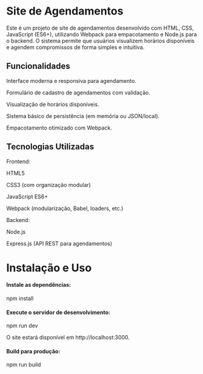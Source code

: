 # Site de Agendamentos

Este é um projeto de site de agendamentos desenvolvido com HTML, CSS, JavaScript (ES6+), utilizando Webpack para empacotamento e Node.js para o backend. O sistema permite que usuários visualizem horários disponíveis e agendem compromissos de forma simples e intuitiva.

## Funcionalidades

Interface moderna e responsiva para agendamento.

Formulário de cadastro de agendamentos com validação.

Visualização de horários disponíveis.

Sistema básico de persistência (em memória ou JSON/local).

Empacotamento otimizado com Webpack.

## Tecnologias Utilizadas

Frontend:

HTML5

CSS3 (com organização modular)

JavaScript ES6+

Webpack (modularização, Babel, loaders, etc.)

Backend:

Node.js

Express.js (API REST para agendamentos)


# Instalação e Uso

#### Instale as dependências:

npm install


#### Execute o servidor de desenvolvimento:

npm run dev

O site estará disponível em http://localhost:3000.

#### Build para produção:

npm run build




